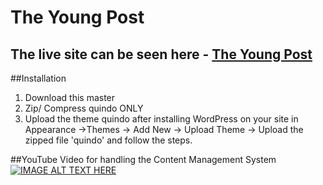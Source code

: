 The Young Post
======
The live site can be seen here - [The Young Post](http://theyoungpost.com/)
---

##Installation
1. Download this master
2. Zip/ Compress quindo ONLY
3. Upload the theme quindo after installing WordPress on your site in Appearance ->Themes -> Add New -> Upload Theme -> Upload the zipped file 'quindo' and follow the steps.

##YouTube Video for handling the Content Management System
[![IMAGE ALT TEXT HERE](http://img.youtube.com/vi/AN8EcqW7KgE/0.jpg)](http://www.youtube.com/watch?v=AN8EcqW7KgE)

